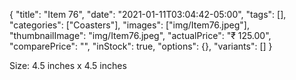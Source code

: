 {
    "title": "Item 76",
    "date": "2021-01-11T03:04:42-05:00",
    "tags": [],
    "categories": ["Coasters"],
    "images": ["img/Item76.jpeg"],
    "thumbnailImage": "img/Item76.jpeg",
    "actualPrice": "₹ 125.00",
    "comparePrice": "",
    "inStock": true,
    "options": {},
    "variants": []
}


Size: 4.5 inches x 4.5 inches